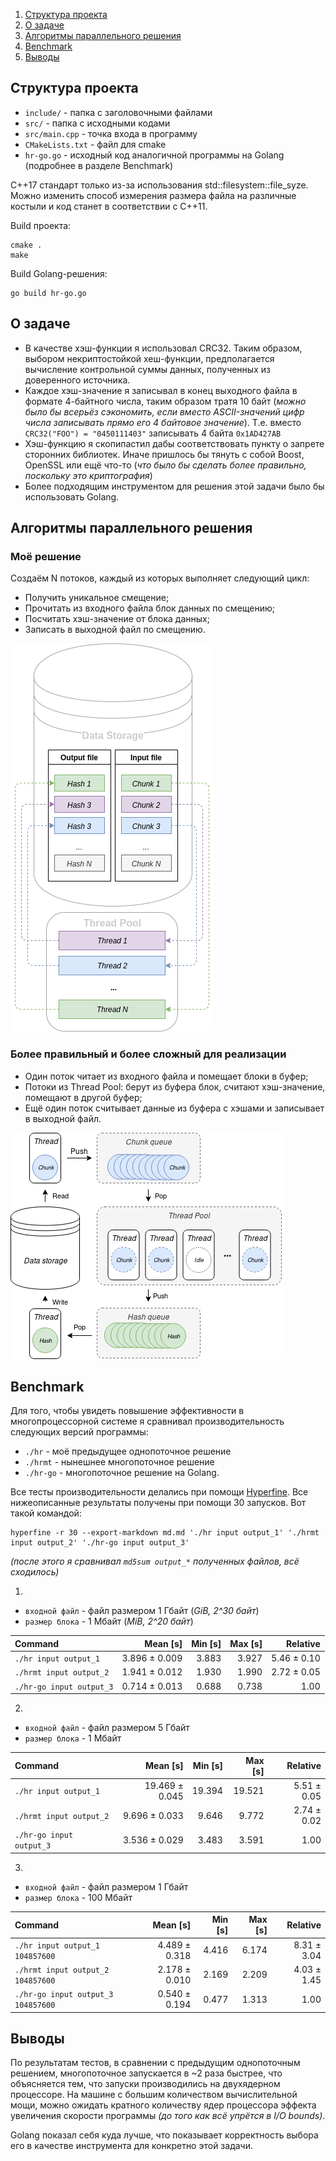 1. [Структура проекта](#projstruct)
2. [О задаче](#aboutproblem)
3. [Алгоритмы параллельного решения](#parallelsolution)
4. [Benchmark](#benchmark)
5. [Выводы](#result)

## <a id="projstruct"></a>Структура проекта

* `include/` - папка с заголовочными файлами
* `src/` - папка с исходными кодами
* `src/main.cpp` - точка входа в программу
* `CMakeLists.txt` - файл для cmake
* `hr-go.go` - исходный код аналогичной программы на Golang (подробнее в разделе Benchmark)

С++17 стандарт только из-за использования std::filesystem::file_syze. Можно изменить способ измерения размера файла на различные костыли и код станет в соответствии с C++11.

Build проекта:
```
cmake .
make
```
Build Golang-решения:
```
go build hr-go.go
```

## <a id="aboutproblem"></a>О задаче

- В качестве хэш-функции я использовал CRC32. Таким образом, выбором некриптостойкой хеш-функции, предполагается вычисление контрольной суммы данных, полученных из доверенного источника.
- Каждое хэш-значение я записывал в конец выходного файла в формате 4-байтного числа, таким образом тратя 10 байт (*можно было бы всерьёз сэкономить, если вместо ASCII-значений цифр числа записывать прямо его 4 байтовое значение*). Т.е. вместо `CRC32("FOO") = "0450111403"` записывать 4 байта `0x1AD427AB`
- Хэш-функцию я скопипастил дабы соответствовать пункту о запрете сторонних библиотек. Иначе пришлось бы тянуть с собой Boost, OpenSSL или ещё что-то (*что было бы сделать более правильно, поскольку это криптография*)
- Более подходящим инструментом для решения этой задачи было бы использовать Golang.

## <a id="parallelsolution"></a>Алгоритмы параллельного решения

### Моё решение 

Создаём N потоков, каждый из которых выполняет следующий цикл:
- Получить уникальное смещение;
- Прочитать из входного файла блок данных по смещению;
- Посчитать хэш-значение от блока данных;
- Записать в выходной файл по смещению.

![Моя версия](/images/multithread-1.png "Визуализация")

### Более правильный и более сложный для реализации

- Один поток читает из входного файла и помещает блоки в буфер;
- Потоки из Thread Pool: берут из буфера блок, считают хэш-значение, помещают в другой буфер;
- Ещё один поток считывает данные из буфера с хэшами и записывает в выходной файл.

![Более архитектурно верное](/images/multithread-2.png?raw=true "Визуализация")

## <a id="benchmark"></a>Benchmark

Для того, чтобы увидеть повышение эффективности в многопроцессорной системе я сравнивал производительность следующих версий программы:

- `./hr` - моё предыдущее однопоточное решение
- `./hrmt` - нынешнее многопоточное решение
- `./hr-go` - многопоточное решение на Golang.

Все тесты производительности делались при помощи [Hyperfine](https://github.com/sharkdp/hyperfine). Все нижеописанные результаты получены при помощи 30 запусков. Вот такой командой:

```
hyperfine -r 30 --export-markdown md.md './hr input output_1' './hrmt input output_2' './hr-go input output_3'
```

*(после этого я сравнивал `md5sum output_*` полученных файлов, всё сходилось)*

1. 
* `входной файл` - файл размером 1 Гбайт (*GiB, 2^30 байт*)
* `размер блока` - 1 Мбайт (*MiB, 2^20 байт*)

| Command | Mean [s] | Min [s] | Max [s] | Relative |
|:---|---:|---:|---:|---:|
| `./hr input output_1` | 3.896 ± 0.009 | 3.883 | 3.927 | 5.46 ± 0.10 |
| `./hrmt input output_2` | 1.941 ± 0.012 | 1.930 | 1.990 | 2.72 ± 0.05 |
| `./hr-go input output_3` | 0.714 ± 0.013 | 0.688 | 0.738 | 1.00 |

2.
* `входной файл` - файл размером 5 Гбайт
* `размер блока` - 1 Мбайт

| Command | Mean [s] | Min [s] | Max [s] | Relative |
|:---|---:|---:|---:|---:|
| `./hr input output_1` | 19.469 ± 0.045 | 19.394 | 19.521 | 5.51 ± 0.05 |
| `./hrmt input output_2` | 9.696 ± 0.033 | 9.646 | 9.772 | 2.74 ± 0.02 |
| `./hr-go input output_3` | 3.536 ± 0.029 | 3.483 | 3.591 | 1.00 |


3. 
* `входной файл` - файл размером 1 Гбайт
* `размер блока` - 100 Мбайт

| Command | Mean [s] | Min [s] | Max [s] | Relative |
|:---|---:|---:|---:|---:|
| `./hr input output_1 104857600` | 4.489 ± 0.318 | 4.416 | 6.174 | 8.31 ± 3.04 |
| `./hrmt input output_2 104857600` | 2.178 ± 0.010 | 2.169 | 2.209 | 4.03 ± 1.45 |
| `./hr-go input output_3 104857600` | 0.540 ± 0.194 | 0.477 | 1.313 | 1.00 |

## <a id="result"></a>Выводы


По результатам тестов, в сравнении с предыдущим однопоточным решением, многопоточное запускается в ~2 раза быстрее, что объясняется тем, что запуски производились на двухядерном процессоре. На машине с большим количеством вычислительной мощи, можно ожидать кратного количеству ядер процессора эффекта увеличения скорости программы *(до того как всё упрётся в I/O bounds)*.

Golang показал себя куда лучше,  что показывает корректность выбора его в качестве инструмента для конкретно этой задачи. 
